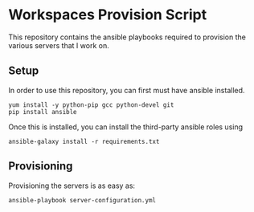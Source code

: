 # Workspaces Provision Script

This repository contains the ansible playbooks required to provision the
various servers that I work on.

## Setup

In order to use this repository, you can first must have ansible installed.

    yum install -y python-pip gcc python-devel git
    pip install ansible

Once this is installed, you can install the third-party ansible roles using

    ansible-galaxy install -r requirements.txt

## Provisioning

Provisioning the servers is as easy as:

    ansible-playbook server-configuration.yml
